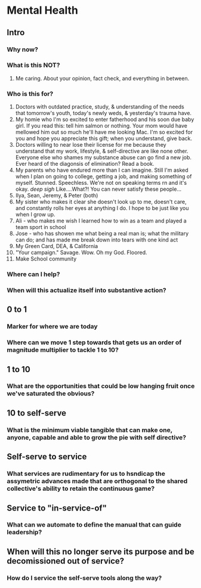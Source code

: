 # Mental Health

## Intro

### Why now?

### What is this NOT?

1. Me caring. About your opinion, fact check, and everything in between.
### Who is this for?

1. Doctors with outdated practice, study, & understanding of the needs that tomorrow's youth, today's newly weds, & yesterday's trauma have.
2. My homie who I'm so excited to enter fatherhood and his soon due baby girl. If you read this: tell him salmon or nothing. Your mom would have mellowed him out so much he'll have me looking Mac. I'm so excited for you and hope you appreciate this gift; when you understand, give back.
3. Doctors willing to near lose their license for me because they understand that my work, lifestyle, & self-directive are like none other. Everyone else who shames my substance abuse can go find a new job. Ever heard of the diagonsis of elimination? Read a book.
4. My parents who have endured more than I can imagine. Still I'm asked when I plan on going to college, getting a job, and making something of myself. Stunned. Speechless. We're not on speaking terms rn and it's okay. *deep sigh* Like....What?! You can never satisfy these people...
5. Ilya, Sean, Jeremy, & Peter (both)
6. My sister who makes it clear she doesn't look up to me, doesn't care, and constantly rolls her eyes at anything I do. I hope to be just like you when I grow up.
7. Ali - who makes me wish I learned how to win as a team and played a team sport in school
8. Jose - who has showen me what being a real man is; what the military can do; and has made me break down into tears with one kind act
9. My Green Card, DEA, & California
10. "Your campaign." Savage. Wow. Oh my God. Floored.
11. Make School community

### Where can I help?

### When will this actualize itself into substantive action?

## 0 to 1

### Marker for where we are today

### Where can we move 1 step towards that gets us an order of magnitude multiplier to tackle 1 to 10?

## 1 to 10

### What are the opportunities that could be low hanging fruit once we've saturated the obvious?

## 10 to self-serve

### What is the minimum viable tangible that can make one, anyone, capable and able to grow the pie with self directive?

## Self-serve to service

### What services are rudimentary for us to hsndicap the assymetric advances made that are orthogonal to the shared collective's ability to retain the continuous game?

## Service to "in-service-of"

### What can we automate to define the manual that can guide leadership?

## When will this no longer serve its purpose and be decomissioned out of service?

### How do I service the self-serve tools along the way?
